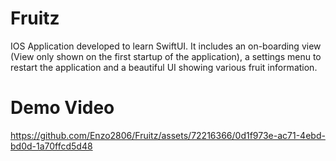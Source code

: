 # Fruitz
IOS Application developed to learn SwiftUI. It includes an on-boarding view (View only shown on the first startup of the application), a settings menu to restart the application and a beautiful UI showing various fruit information.

# Demo Video
https://github.com/Enzo2806/Fruitz/assets/72216366/0d1f973e-ac71-4ebd-bd0d-1a70ffcd5d48

